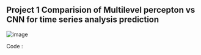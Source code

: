 ## Project 1  Comparision of Multilevel percepton vs CNN for time series analysis prediction 

![image](https://github.com/user-attachments/assets/cddbee59-a1aa-4c10-ac9e-deb1f03229a8)

Code : 


